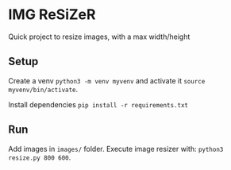 # IMG ReSiZeR
Quick project to resize images, with a max width/height

## Setup
Create a venv
`python3 -m venv myvenv` and activate it `source myvenv/bin/activate`.

Install dependencies `pip install -r requirements.txt`

## Run
Add images in `images/` folder. 
Execute image resizer with: `python3 resize.py 800 600`.
